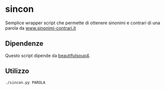 # sincon

Semplice wrapper script che permette di ottenere sinonimi e contrari di una parola da www.sinonimi-contrari.it

## Dipendenze

Questo script dipende da [beautifulsoup4](https://pypi.org/project/beautifulsoup4/).

## Utilizzo
```bash
./sincon.py PAROLA
```
